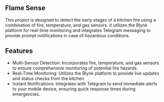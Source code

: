 ## Flame Sense
This project is designed to detect the early stages of a kitchen fire using a combination of fire, temperature, and gas sensors. It utilizes the Blynk platform for real-time monitoring and integrates Telegram messaging to provide prompt notifications in case of hazardous conditions.

## Features
- Multi-Sensor Detection: Incorporates fire, temperature, and gas sensors to ensure comprehensive monitoring of potential fire hazards.
- Real-Time Monitoring: Utilizes the Blynk platform to provide live updates and status checks from the kitchen.
- Instant Notifications: Integrates with Telegram to send immediate alerts to your mobile device, ensuring quick response times during emergencies.


